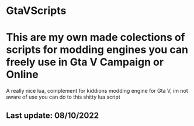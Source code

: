 # GtaVScripts
# This are my own made colections of scripts for modding engines you can freely use in Gta V Campaign or Online
A really nice lua, complement for kiddions modding engine for Gta V, im not aware of use you can do to this shitty lua script

## Last update: 08/10/2022
